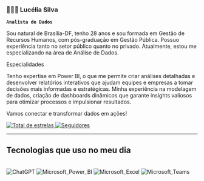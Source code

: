 ### 👩🏻‍💻 Lucélia Silva

**`Analista de Dados`**

Sou natural de Brasília-DF, tenho 28 anos e sou formada em Gestão de Recursos Humanos, com pós-graduação em Gestão Pública. Possuo experiência tanto no setor público quanto no privado. Atualmente, estou me especializando na área de Análise de Dados.

Especialidades

Tenho expertise em Power BI, o que me permite criar análises detalhadas e desenvolver relatórios interativos que ajudam equipes e empresas a tomar decisões mais informadas e estratégicas. Minha experiência na modelagem de dados, criação de dashboards dinâmicos que garante insights valiosos para otimizar processos e impulsionar resultados. 


Vamos conectar e transformar dados em ações! 

<p align="left">    <a href="https://github.com/AnaRibeiroL?tab=repositories&sort=stargazers">        <img 
            alt="Total de estrelas" 
            title="Total de estrelas GitHub" 
            src="https://custom-icon-badges.demolab.com/github/stars/Silvabussiness?color=55960c&style=for-the-badge&labelColor=488207&logo=star&label=estrelas"        />
    </a>
    <a href="https://github.com/Silvabussiness?tab=followers">        <img 
            alt="Seguidores" 
            title="Me siga no GitHub" 
            src="https://custom-icon-badges.demolab.com/github/followers/AnaRibeiroL?color=236ad3&labelColor=1155ba&style=for-the-badge&logo=github&label=Seguidores&logoColor=white"        />
    </a>
</p>

---

## Tecnologias que uso no meu dia

<div style="display: inline_blok"><br/>

 <img align="center" alt="ChatGPT" src="https://img.shields.io/badge/ChatGPT-00A400?style=for-the-badge&logo=openai&logoColor=white" />
 <img align="center" alt="Microsoft_Power_BI" src="https://img.shields.io/badge/Power_BI-FFB848?style=for-the-badge&logo=powerbi&logoColor=white" />
 <img align="center" alt="Microsoft_Excel" src="https://img.shields.io/badge/Microsoft_Excel-217346?style=for-the-badge&logo=microsoft-excel&logoColor=white" />
 <img align="center" alt="Microsoft_Teams" src="https://img.shields.io/badge/Microsoft_Teams-6264A7?style=for-the-badge&logo=microsoft-teams&logoColor=white" />
</div><br/>
